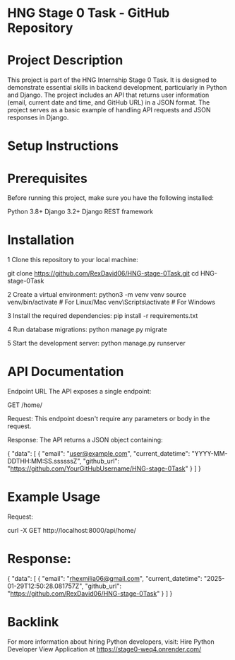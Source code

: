 # HNG Stage 0 Task - GitHub Repository
# Project Description
This project is part of the HNG Internship Stage 0 Task. It is designed to demonstrate essential skills in backend development, particularly in Python and Django. The project includes an API that returns user information (email, current date and time, and GitHub URL) in a JSON format. The project serves as a basic example of handling API requests and JSON responses in Django.

# Setup Instructions
# Prerequisites
Before running this project, make sure you have the following installed:

Python 3.8+
Django 3.2+
Django REST framework

# Installation 
1 Clone this repository to your local machine:

git clone https://github.com/RexDavid06/HNG-stage-0Task.git
cd HNG-stage-0Task

2 Create a virtual environment:
python3 -m venv venv
source venv/bin/activate # For Linux/Mac
venv\Scripts\activate # For Windows

3 Install the required dependencies:
pip install -r requirements.txt

4 Run database migrations:
python manage.py migrate

5 Start the development server:
python manage.py runserver

# API Documentation
Endpoint URL
The API exposes a single endpoint:

GET /home/

Request:
This endpoint doesn't require any parameters or body in the request.

Response:
The API returns a JSON object containing:

{
    "data": [
        {
            "email": "user@example.com",
            "current_datetime": "YYYY-MM-DDTHH:MM:SS.ssssssZ",
            "github_url": "https://github.com/YourGitHubUsername/HNG-stage-0Task"
        }
    ]
}

# Example Usage
Request:

curl -X GET http://localhost:8000/api/home/

# Response:
{
    "data": [
        {
            "email": "rhexmilia06@gmail.com",
            "current_datetime": "2025-01-29T12:50:28.081757Z",
            "github_url": "https://github.com/RexDavid06/HNG-stage-0Task"
        }
    ]
}

# Backlink
For more information about hiring Python developers, visit:
Hire Python Developer
View Application at https://stage0-weq4.onrender.com/
